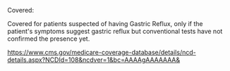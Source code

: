 Covered:

Covered for patients suspected of having Gastric Reflux, only if the patient's symptoms suggest gastric reflux but conventional tests have not confirmed the presence yet.

https://www.cms.gov/medicare-coverage-database/details/ncd-details.aspx?NCDId=108&ncdver=1&bc=AAAAgAAAAAAA&
